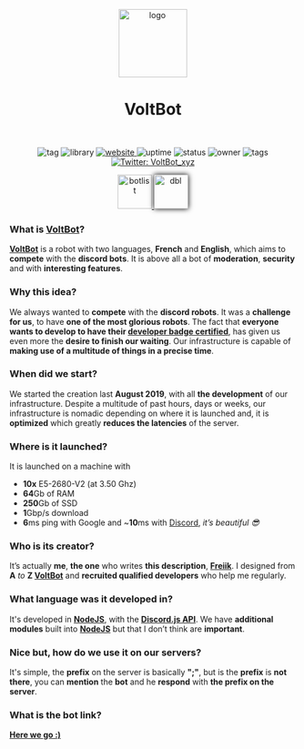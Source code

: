 <p align="center"><img height="120" align="center" src="https://voltbot.xyz/assets/img/logo.png" alt="logo"/></p>
<h1 align="center">VoltBot</h1>
<br>
<p align="center">
    <img alt="tag" src="https://botlist.space/bot/699534920271265812/badge?property=tag&color=red" target="_blank" />
    <img alt="library" src="https://botlist.space/bot/699534920271265812/badge?property=library&color=orange" />
  <a href="https://voltbot.xyz">
    <img alt="website" src="https://botlist.space/bot/699534920271265812/badge?property=website&color=yellow" target="_blank" />
  </a>
    <img alt="uptime" src="https://botlist.space/bot/699534920271265812/badge?property=uptime&color=yellowgreen" target="_blank" />
    <img alt="status" src="https://botlist.space/bot/699534920271265812/badge?property=status&color=green" target="_blank" />
    <img alt="owner" src="https://botlist.space/bot/699534920271265812/badge?property=owner&color=brightgreen" target="_blank" />
    <img alt="tags" src="https://botlist.space/bot/699534920271265812/badge?property=tags&color=9cf" target="_blank" />
  <a href="https://twitter.com/VoltBot_xyz">
    <img alt="Twitter: VoltBot_xyz" src="https://img.shields.io/twitter/follow/VoltBot_xyz.svg?style=social" target="_blank" />
  </a>
</p>
<p align="center">
  <a href="https://botlist.space/bot/699534920271265812">
    <img height="60" alt="botlist" src="https://botlist.space/img/logo.svg" target="_blank" />
  </a>
  <a href="https://top.gg/bot/699534920271265812">
    <img height="60" alt="dbl" src="https://top.gg/images/dblnewtrans.png" target="_blank" style="-webkit-box-shadow: 0px 0px 9px 0px rgba(0,0,0,1);-moz-box-shadow: 0px 0px 9px 0px rgba(0,0,0,1);box-shadow: 0px 0px 9px 0px rgba(0,0,0,1);" />
  </a>
</p>

### What is [VoltBot](https://voltbot.xyz)?

**[VoltBot](https://voltbot.xyz)** is a robot with two languages, **French** and **English**, which aims to **compete** with the **discord bots**. It is above all a bot of **moderation**, **security** and with **interesting features**.

### Why this idea?

We always wanted to **compete** with the **discord robots**. It was a **challenge for us**, to have **one of the most glorious robots**. The fact that **everyone wants to develop to have their [developer badge certified](https://support.discord.com/hc/en-us/articles/360040720412)**, has given us even more the **desire to finish our waiting**. Our infrastructure is capable of **making use of a multitude of things in a precise time**.

### When did we start?

We started the creation last **August 2019**, with all **the development** of our infrastructure. Despite a multitude of past hours, days or weeks, our infrastructure is nomadic depending on where it is launched and, it is **optimized** which greatly **reduces the latencies** of the server.

### Where is it launched?

It is launched on a machine with
* **10x** E5-2680-V2 (at 3.50 Ghz)
* **64**Gb of RAM
* **250**Gb of SSD 
* **1**Gbp/s download
* **6**ms ping with Google and ~**10**ms with [Discord](https://discord.com), *it’s beautiful 😎*

### Who is its creator?
It’s actually **me**, **the one** who writes **this description**, **[Freiik](https://freiik.com)**. I designed from **A** *to* **Z [VoltBot](https://voltbot.xyz)** and **recruited qualified developers** who help me regularly.

### What language was it developed in?
It's developed in **[NodeJS](https://node.js.org)**, with the [**Discord.js API**](https://github.com/discordjs/discord.js). We have **additional modules** built into **[NodeJS](https://node.js.org)** but that I don’t think are **important**.

### Nice but, how do we use it on our servers?
It's simple, the **prefix** on the server is basically **";"**, but is the **prefix** is **not there**, you can **mention** the **bot** and he **respond** with **the prefix on the server**.

### What is the bot link?
**[Here we go :)](https://voltbot.xyz/add)**
